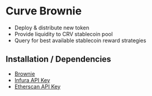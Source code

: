 # Curve Brownie

- Deploy & distribute new token
- Provide liquidity to CRV stablecoin pool
- Query for best available stablecoin reward strategies

## Installation / Dependencies

- [Brownie](https://eth-brownie.readthedocs.io/en/stable/install.html)
- [Infura API Key](https://infura.io/)
- [Etherscan API Key](https://etherscan.io/)





